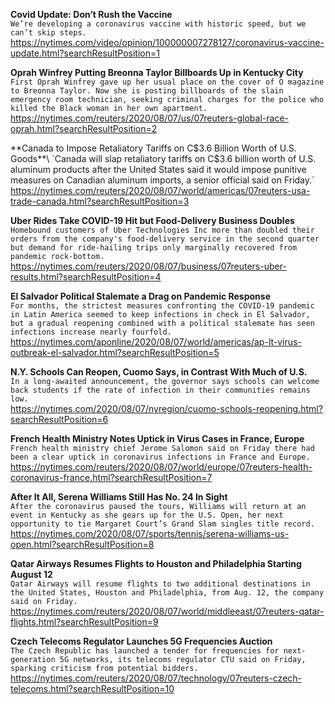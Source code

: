 **Covid Update: Don’t Rush the Vaccine**\
`We’re developing a coronavirus vaccine with historic speed, but we can’t skip steps.`\
https://nytimes.com/video/opinion/100000007278127/coronavirus-vaccine-update.html?searchResultPosition=1

**Oprah Winfrey Putting Breonna Taylor Billboards Up in Kentucky City**\
`First Oprah Winfrey gave up her usual place on the cover of O magazine to Breonna Taylor. Now she is posting billboards of the slain emergency room technician, seeking criminal charges for the police who killed the Black woman in her own apartment.`\
https://nytimes.com/reuters/2020/08/07/us/07reuters-global-race-oprah.html?searchResultPosition=2

**Canada to Impose Retaliatory Tariffs on C$3.6 Billion Worth of U.S. Goods**\
`Canada will slap retaliatory tariffs on C$3.6 billion worth of U.S. aluminum products after the United States said it would impose punitive measures on Canadian aluminum imports, a senior official said on Friday.`\
https://nytimes.com/reuters/2020/08/07/world/americas/07reuters-usa-trade-canada.html?searchResultPosition=3

**Uber Rides Take COVID-19 Hit but Food-Delivery Business Doubles**\
`Homebound customers of Uber Technologies Inc more than doubled their orders from the company's food-delivery service in the second quarter but demand for ride-hailing trips only marginally recovered from pandemic rock-bottom. `\
https://nytimes.com/reuters/2020/08/07/business/07reuters-uber-results.html?searchResultPosition=4

**El Salvador Political Stalemate a Drag on Pandemic Response**\
`For months, the strictest measures confronting the COVID-19 pandemic in Latin America seemed to keep infections in check in El Salvador, but a gradual reopening combined with a political stalemate has seen infections increase nearly fourfold.`\
https://nytimes.com/aponline/2020/08/07/world/americas/ap-lt-virus-outbreak-el-salvador.html?searchResultPosition=5

**N.Y. Schools Can Reopen, Cuomo Says, in Contrast With Much of U.S.**\
`In a long-awaited announcement, the governor says schools can welcome back students if the rate of infection in their communities remains low.`\
https://nytimes.com/2020/08/07/nyregion/cuomo-schools-reopening.html?searchResultPosition=6

**French Health Ministry Notes Uptick in Virus Cases in France, Europe**\
`French health ministry chief Jerome Salomon said on Friday there had been a clear uptick in coronavirus infections in France and Europe.`\
https://nytimes.com/reuters/2020/08/07/world/europe/07reuters-health-coronavirus-france.html?searchResultPosition=7

**After It All, Serena Williams Still Has No. 24 In Sight**\
`After the coronavirus paused the tours, Williams will return at an event in Kentucky as she gears up for the U.S. Open, her next opportunity to tie Margaret Court’s Grand Slam singles title record.`\
https://nytimes.com/2020/08/07/sports/tennis/serena-williams-us-open.html?searchResultPosition=8

**Qatar Airways Resumes Flights to Houston and Philadelphia Starting August 12**\
`Qatar Airways will resume flights to two additional destinations in the United States, Houston and Philadelphia, from Aug. 12, the company said on Friday.`\
https://nytimes.com/reuters/2020/08/07/world/middleeast/07reuters-qatar-flights.html?searchResultPosition=9

**Czech Telecoms Regulator Launches 5G Frequencies Auction**\
`The Czech Republic has launched a tender for frequencies for next-generation 5G networks, its telecoms regulator CTU said on Friday, sparking criticism from potential bidders.`\
https://nytimes.com/reuters/2020/08/07/technology/07reuters-czech-telecoms.html?searchResultPosition=10


